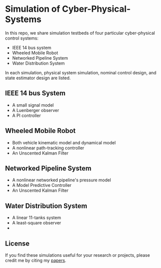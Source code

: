 # Simulation of Cyber-Physical-Systems
In this repo, we share simulation testbeds of four particular cyber-physical control systems:
- IEEE 14 bus system
- Wheeled Mobile Robot
- Networked Pipeline System
- Water Distribution System

In each simulation, physical system simulation, nominal control design, and state estimator design are listed.

## IEEE 14 bus System
- A small signal model
- A Luenberger observer
- A PI controller


## Wheeled Mobile Robot
- Both vehicle kinematic model and dynamical model 
- A nonlinear path-tracking controller
- An Unscented Kalman Filter 


## Networked Pipeline System
- A nonlinear networked pipeline's pressure model
- A Model Predictive Controller
- An Unscented Kalman Filter


## Water Distribution System
- A linear 11-tanks system
- A least-square observer
- 

## License
If you find these simulations useful for your research or projects, please credit me by citing my [papers](https://scholar.google.com/citations?user=dn6dKBUAAAAJ&hl=en).
